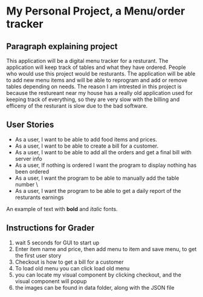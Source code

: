 # My Personal Project, a Menu/order tracker

## Paragraph explaining project
This application will be a digital menu tracker for a resturant. The application will keep track of tables and what they have ordered.
People who would use this project would be resturants. The application will be able to add new menu items and will be able to reprogram and add or 
remove tables depending on needs. The reason I am intrested in this project is because the restureant near my house has a really old application
used for keeping track of everything, so they are very slow with the billing and efficeny of the resturant is slow due to the bad software.


## User Stories
- As a user, I want to be able to add food items and prices.
- As a user, I want to be able to create a bill for a customer.
- As a user, I want to be able to add all the orders and get a final bill with server info
- As a user, If nothing is ordered I want the program to display nothing has been ordered
- As a user, I want the program to be able to manually add the table number \
- As a user, I want the program to be able to get a daily report of the resturants earnings


An example of text with **bold** and *italic* fonts.  

## Instructions for Grader

1) wait 5 seconds for GUI to start up
2) Enter item name and price, then add menu to item and save menu, to get the first user story
3) Checkout is how to get a bill for a customer
4) To load old menu you can click load old menu
5) you can locate my visual component by clicking checkout, and the visual component will popup
6) the images can be found in data folder, along with the JSON file